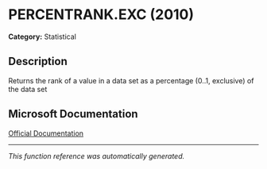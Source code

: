 # PERCENTRANK.EXC (2010)

**Category:** Statistical

## Description
Returns the rank of a value in a data set as a percentage (0..1, exclusive) of the data set

## Microsoft Documentation
[Official Documentation](https://support.microsoft.com//en-us/office/percentrank-exc-function-d8afee96-b7e2-4a2f-8c01-8fcdedaa6314)

---
*This function reference was automatically generated.*
